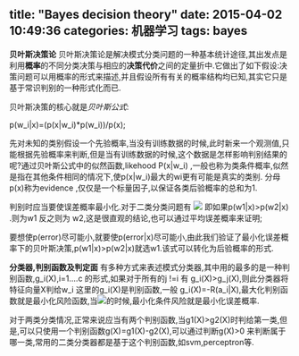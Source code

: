 title: "Bayes decision theory"
date: 2015-04-02 10:49:36
categories: 机器学习
tags: bayes
---
**贝叶斯决策论**
贝叶斯决策论是解决模式分类问题的一种基本统计途径,其出发点是利用**概率**的不同分类决策与相应的**决策代价**之间的定量折中.它做出了如下假设:决策问题可以用概率的形式来描述,并且假设所有有关的概率结构均已知,其实它只是基于常识判别的一种形式化而已.

贝叶斯决策的核心就是*贝叶斯公式*:

p(w_i|x)=(p(x|w_i)*p(w_i))/p(x);

先对未知的类别假设一个先验概率,当没有训练数据的时候,此时新来一个观测值,只能根据先验概率来判断,但是当有训练数据的时候,这个数据是怎样影响判别结果的呢?通过贝叶斯公式中的似然函数,likehood P(x|w_i) ,一般也称为类条件概率,似然是指在其他条件相同的情况下,使p(x|w_i)最大的wi更有可能是真实的类别. 分母p(x)称为evidence ,仅仅是一个标量因子,以保证各类后验概率的总和为1.

判别时应当要使误差概率最小化.对于二类分类问题有
![](http://7xiegr.com1.z0.glb.clouddn.com/抓图2.png)
即如果p(w1|x)>p(w2|x) .则为w1 反之则为 w2,这是很直观的结论,也可以通过平均误差概率来证明;


要想使p(error)尽可能小,就要使p(error|x)尽可能小,由此我们验证了最小化误差概率下的贝叶斯决策,p(w1|x)>p(w2|x)就选w1.该式可以转化为后验概率的形式.

**分类器,判别函数及判定面**
有多种方式来表述模式分类器,其中用的最多的是一种判别函数,g_i(X),i=1....c 的形式,如果对于所有的j !=i  有 g_i(X)>g_j(X),则此分类器将特征向量X判给w_i
这里的g_i(X)是判别函数,一般 g_i(X)=-R(a_i|X),最大化判别函数就是最小化风险函数,当![](http://7xiegr.com1.z0.glb.clouddn.com/抓图3.png)的时候,最小化条件风险就是最小化误差概率.

对于两类分类情况,正常来说应当有两个判别函数,当g1(X)>g2(X)时判给第一类,但是,可以只使用一个判别函数g(X)=g1(X)-g2(X),可以通过判断g(X)>0 来判断属于哪一类,常用的二类分类器都是基于这个判别函数,如svm,perceptron等.










